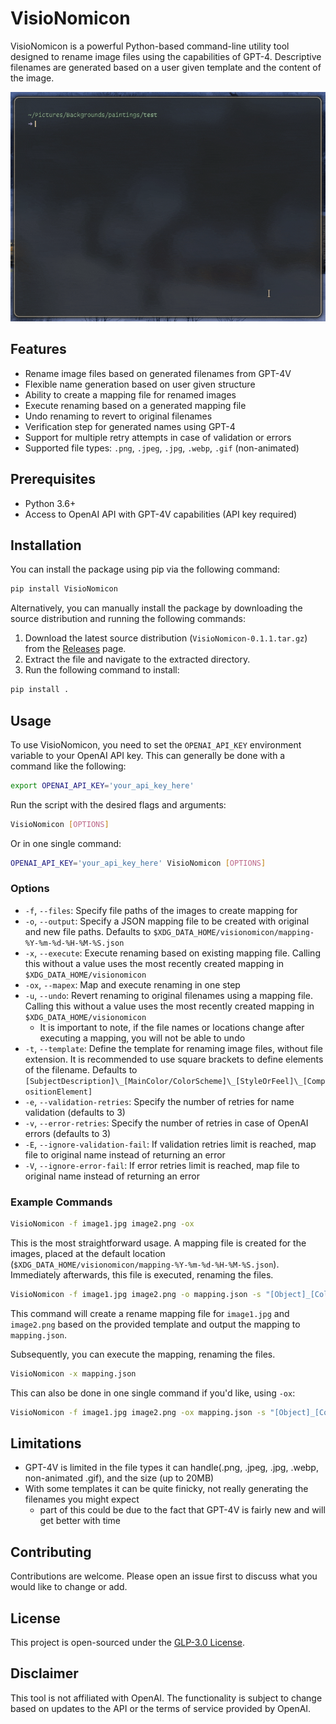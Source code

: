 # VisioNomicon

VisioNomicon is a powerful Python-based command-line utility tool designed to rename image files using the capabilities of GPT-4. Descriptive filenames are generated based on a user given template and the content of the image.

![demo][DEMO]

## Features

- Rename image files based on generated filenames from GPT-4V
- Flexible name generation based on user given structure
- Ability to create a mapping file for renamed images
- Execute renaming based on a generated mapping file
- Undo renaming to revert to original filenames
- Verification step for generated names using GPT-4
- Support for multiple retry attempts in case of validation or errors
- Supported file types: `.png`, `.jpeg`, `.jpg`, `.webp`, `.gif` (non-animated)

## Prerequisites

- Python 3.6+
- Access to OpenAI API with GPT-4V capabilities (API key required)

## Installation

You can install the package using pip via the following command:

```bash
pip install VisioNomicon
```

Alternatively, you can manually install the package by downloading the source distribution and running the following commands:

1. Download the latest source distribution (`VisioNomicon-0.1.1.tar.gz`) from the [Releases](https://github.com/rehanzo/VisioNomicon/releases) page.
2. Extract the file and navigate to the extracted directory.
3. Run the following command to install:

```bash
pip install .
```

## Usage

To use VisioNomicon, you need to set the `OPENAI_API_KEY` environment variable to your OpenAI API key. This can generally be done with a command like the following:
```bash
export OPENAI_API_KEY='your_api_key_here'
```

Run the script with the desired flags and arguments:

```bash
VisioNomicon [OPTIONS]
```

Or in one single command:

```bash
OPENAI_API_KEY='your_api_key_here' VisioNomicon [OPTIONS] 
```

### Options

- `-f`, `--files`: Specify file paths of the images to create mapping for
- `-o`, `--output`: Specify a JSON mapping file to be created with original and new file paths. Defaults to `$XDG_DATA_HOME/visionomicon/mapping-%Y-%m-%d-%H-%M-%S.json`
- `-x`, `--execute`: Execute renaming based on existing mapping file. Calling this without a value uses the most recently created mapping in `$XDG_DATA_HOME/visionomicon`
- `-ox`, `--mapex`: Map and execute renaming in one step
- `-u`, `--undo`: Revert renaming to original filenames using a mapping file. Calling this without a value uses the most recently created mapping in `$XDG_DATA_HOME/visionomicon`
  - It is important to note, if the file names or locations change after executing a mapping, you will not be able to undo
- `-t`, `--template`: Define the template for renaming image files, without file extension. It is recommended to use square brackets to define elements of the filename. Defaults to `[SubjectDescription]\_[MainColor/ColorScheme]\_[StyleOrFeel]\_[CompositionElement]`
- `-e`, `--validation-retries`: Specify the number of retries for name validation (defaults to 3)
- `-v`, `--error-retries`: Specify the number of retries in case of OpenAI errors (defaults to 3)
- `-E`, `--ignore-validation-fail`: If validation retries limit is reached, map file to original name instead of returning an error
- `-V`, `--ignore-error-fail`: If error retries limit is reached, map file to original name instead of returning an error

### Example Commands

```bash
VisioNomicon -f image1.jpg image2.png -ox
```

This is the most straightforward usage. A mapping file is created for the images, placed at the default location (`$XDG_DATA_HOME/visionomicon/mapping-%Y-%m-%d-%H-%M-%S.json`). Immediately afterwards, this file is executed, renaming the files.

```bash
VisioNomicon -f image1.jpg image2.png -o mapping.json -s "[Object]_[Color]_[Style]"
```

This command will create a rename mapping file for `image1.jpg` and `image2.png` based on the provided template and output the mapping to `mapping.json`.

Subsequently, you can execute the mapping, renaming the files.

```bash
VisioNomicon -x mapping.json
```

This can also be done in one single command if you'd like, using `-ox`:

```bash
VisioNomicon -f image1.jpg image2.png -ox mapping.json -s "[Object]_[Color]_[Style]"
```

## Limitations

- GPT-4V is limited in the file types it can handle(.png, .jpeg, .jpg, .webp, non-animated .gif), and the size (up to 20MB)
- With some templates it can be quite finicky, not really generating the filenames you might expect
  - part of this could be due to the fact that GPT-4V is fairly new and will get better with time

## Contributing

Contributions are welcome. Please open an issue first to discuss what you would like to change or add.

## License

This project is open-sourced under the [GLP-3.0 License](LICENSE).

## Disclaimer

This tool is not affiliated with OpenAI. The functionality is subject to change based on updates to the API or the terms of service provided by OpenAI.

[DEMO]: https://raw.githubusercontent.com/rehanzo/VisioNomicon/master/assets/demonstration.gif 
